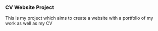 ### CV Website Project
This is my project which aims to create a website with a portfolio of my work as well as my CV
